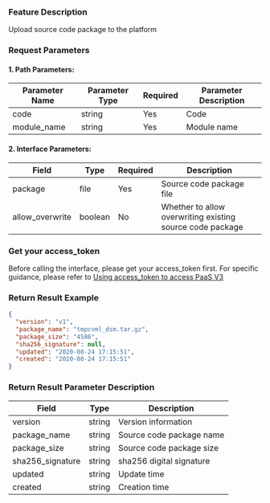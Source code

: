 ### Feature Description
Upload source code package to the platform

### Request Parameters

#### 1. Path Parameters:

| Parameter Name | Parameter Type | Required | Parameter Description |
| -------------- | -------------- | -------- | --------------------- |
| code           | string         | Yes      | Code                  |
| module_name    | string         | Yes      | Module name           |

#### 2. Interface Parameters:

| Field           | Type    | Required | Description                          |
| --------------- | ------- | -------- | ------------------------------------ |
| package         | file    | Yes      | Source code package file             |
| allow_overwrite | boolean | No       | Whether to allow overwriting existing source code package |

### Get your access_token
Before calling the interface, please get your access_token first. For specific guidance, please refer to [Using access_token to access PaaS V3](https://bk.tencent.com/docs/markdown/PaaS3.0/topics/paas/access_token)

### Return Result Example
```json
{
  "version": "v1",
  "package_name": "tmpcvml_dsm.tar.gz",
  "package_size": "4586",
  "sha256_signature": null,
  "updated": "2020-08-24 17:15:51",
  "created": "2020-08-24 17:15:51"
}
```

### Return Result Parameter Description

| Field           | Type   | Description       |
| --------------- | ------ | ----------------- |
| version         | string | Version information |
| package_name    | string | Source code package name |
| package_size    | string | Source code package size |
| sha256_signature | string | sha256 digital signature |
| updated         | string | Update time       |
| created         | string | Creation time     |